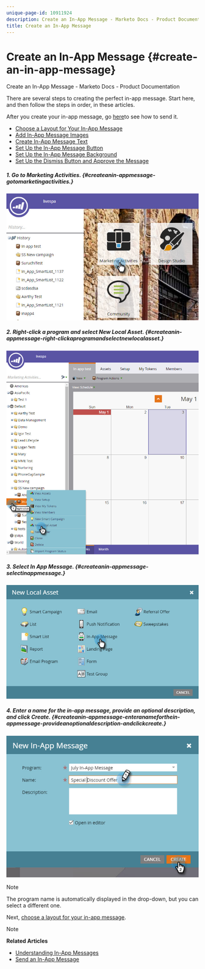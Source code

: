 ```yaml
---
unique-page-id: 10911924
description: Create an In-App Message - Marketo Docs - Product Documentation
title: Create an In-App Message
---
```


# Create an In-App Message {#create-an-in-app-message}

Create an In-App Message - Marketo Docs - Product Documentation

There are several steps to creating the perfect in-app message. Start here, and then follow the steps in order, in these articles.

After you create your in-app message, go [here](http://docs.marketo.com/pages/viewpage.action?pageid=10617378)to see how to send it.

* [Choose a Layout for Your In-App Message](create-an-in-app-message/choose-a-layout-for-your-in-app-message.md)
* [Add In-App Message Images](create-an-in-app-message/add-in-app-message-images.md)
* [Create In-App Message Text](create-an-in-app-message/create-in-app-message-text.md)
* [Set Up the In-App Message Button](create-an-in-app-message/set-up-the-in-app-message-button.md)
* [Set Up the In-App Message Background](create-an-in-app-message/set-up-the-in-app-message-background.md)
* [Set Up the Dismiss Button and Approve the Message](create-an-in-app-message/set-up-the-dismiss-button-and-approve-the-message.md)

##### 1. Go to Marketing Activities. {#createanin-appmessage-gotomarketingactivities.}

![](assets/image2016-5-4-10-3a52-3a42.png)

##### 2. Right-click a program and select New Local Asset.  {#createanin-appmessage-right-clickaprogramandselectnewlocalasset.}

![](assets/image2016-5-4-10-3a53-3a25.png)

##### 3. Select In App Message. {#createanin-appmessage-selectinappmessage.}

![](assets/image2016-5-4-10-3a54-3a20.png)

##### 4. Enter a name for the in-app message, provide an optional description, and click Create. {#createanin-appmessage-enteranameforthein-appmessage-provideanoptionaldescription-andclickcreate.}

![](assets/image2016-5-4-10-3a56-3a8.png)

>[!NOTE]
>
>The program name is automatically displayed in the drop-down, but you can select a different one.

Next, [choose a layout for your in-app message](create-an-in-app-message/choose-a-layout-for-your-in-app-message.md). 

>[!NOTE]
>
>**Related Articles**
>
>* [Understanding In-App Messages](understanding-in-app-messages.md)
>* [Send an In-App Message](http://docs.marketo.com/pages/viewpage.action?pageid=10617378)
>

